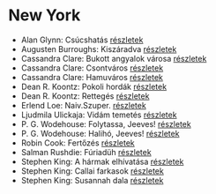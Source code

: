 # New York

- Alan Glynn: Csúcshatás [részletek](_details/%7Bopf.creator%7D.md#id_295)
- Augusten Burroughs: Kiszáradva [részletek](_details/%7Bopf.creator%7D.md#id_968)
- Cassandra Clare: Bukott angyalok városa [részletek](_details/%7Bopf.creator%7D.md#id_638)
- Cassandra Clare: Csontváros [részletek](_details/%7Bopf.creator%7D.md#id_635)
- Cassandra Clare: Hamuváros [részletek](_details/%7Bopf.creator%7D.md#id_636)
- Dean R. Koontz: Pokoli hordák [részletek](_details/%7Bopf.creator%7D.md#id_1077)
- Dean R. Koontz: Rettegés [részletek](_details/%7Bopf.creator%7D.md#id_1076)
- Erlend Loe: Naiv.Szuper. [részletek](_details/%7Bopf.creator%7D.md#id_532)
- Ljudmila Ulickaja: Vidám temetés [részletek](_details/%7Bopf.creator%7D.md#id_1288)
- P. G. Wodehouse: Folytassa, Jeeves! [részletek](_details/%7Bopf.creator%7D.md#id_502)
- P. G. Wodehouse: Halihó, Jeeves! [részletek](_details/%7Bopf.creator%7D.md#id_945)
- Robin Cook: Fertőzés [részletek](_details/%7Bopf.creator%7D.md#id_89)
- Salman Rushdie: Fúriadüh [részletek](_details/%7Bopf.creator%7D.md#id_1452)
- Stephen King: A hármak elhívatása [részletek](_details/%7Bopf.creator%7D.md#id_540)
- Stephen King: Callai farkasok [részletek](_details/%7Bopf.creator%7D.md#id_847)
- Stephen King: Susannah dala [részletek](_details/%7Bopf.creator%7D.md#id_542)
